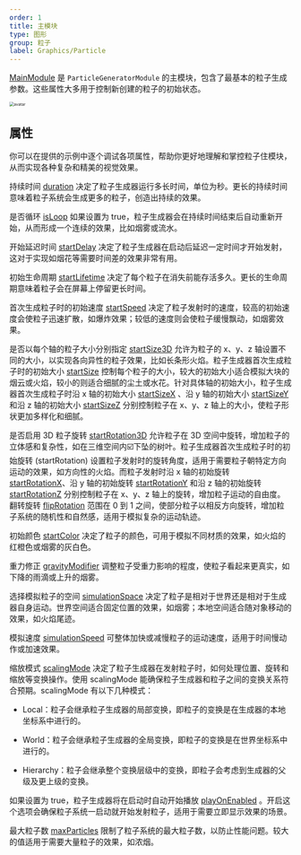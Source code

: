 ```yaml
---
order: 1
title: 主模块
type: 图形
group: 粒子
label: Graphics/Particle
---
```


[MainModule](/apis/core/MainModule) 是 `ParticleGeneratorModule` 的主模块，包含了最基本的粒子生成参数。这些属性大多用于控制新创建的粒子的初始状态。

<img src="https://mdn.alipayobjects.com/huamei_qbugvr/afts/img/A*JUjgTLfiz7kAAAAAAAAAAAAADtKFAQ/original" alt="avatar" style="zoom:50%;" />

## 属性

<playground src="particle-mainModule.ts"></playground>

你可以在提供的示例中逐个调试各项属性，帮助你更好地理解和掌控粒子住模块，从而实现各种复杂和精美的视觉效果。

持续时间 [duration](/apis/core/MainModule#duration) 决定了粒子生成器运行多长时间，单位为秒。更长的持续时间意味着粒子系统会生成更多的粒子，创造出持续的效果。

是否循环 [isLoop](/apis/core/MainModule#isLoop) 如果设置为 true，粒子生成器会在持续时间结束后自动重新开始，从而形成一个连续的效果，比如烟雾或流水。

开始延迟时间 [startDelay](/apis/core/MainModule#startDelay) 决定了粒子生成器在启动后延迟一定时间才开始发射，这对于实现如烟花等需要时间差的效果非常有用。

初始生命周期 [startLifetime](/apis/core/MainModule#startLifetime) 决定了每个粒子在消失前能存活多久。更长的生命周期意味着粒子会在屏幕上停留更长时间。

首次生成粒子时的初始速度 [startSpeed](/apis/core/MainModule#startSpeed) 决定了粒子发射时的速度，较高的初始速度会使粒子迅速扩散，如爆炸效果；较低的速度则会使粒子缓慢飘动，如烟雾效果。

是否以每个轴的粒子大小分别指定 [startSize3D](/apis/core/MainModule#startSize3D) 允许为粒子的 x、y、z 轴设置不同的大小，以实现各向异性的粒子效果，比如长条形火焰。粒子生成器首次生成粒子时的初始大小 [startSize](/apis/core/MainModule#startSize) 控制每个粒子的大小，较大的初始大小适合模拟大块的烟云或火焰，较小的则适合细腻的尘土或水花。针对具体轴的初始大小，粒子生成器首次生成粒子时沿 x 轴的初始大小 [startSizeX](/apis/core/MainModule#startSizeX) 、沿 y 轴的初始大小 [startSizeY](/apis/core/MainModule#startSizeY) 和沿 z 轴的初始大小 [startSizeZ](/apis/core/MainModule#startSizeZ) 分别控制粒子在 x、y、z 轴上的大小，使粒子形状更加多样化和细腻。

是否启用 3D 粒子旋转 [startRotation3D](/apis/core/MainModule#startRotation3D) 允许粒子在 3D 空间中旋转，增加粒子的立体感和复杂性，如在三维空间内☑️下坠的树叶。粒子生成器首次生成粒子时的初始旋转 (startRotation) 设置粒子发射时的旋转角度，适用于需要粒子朝特定方向运动的效果，如方向性的火焰。而粒子发射时沿 x 轴的初始旋转 [startRotationX](/apis/core/MainModule#startRotationX)、沿 y 轴的初始旋转 [startRotationY](/apis/core/MainModule#startRotationY) 和沿 z 轴的初始旋转 [startRotationZ](/apis/core/MainModule#startRotationZ) 分别控制粒子在 x、y、z 轴上的旋转，增加粒子运动的自由度。翻转旋转 [flipRotation](/apis/core/MainModule#flipRotation) 范围在 0 到 1 之间，使部分粒子以相反方向旋转，增加粒子系统的随机性和自然感，适用于模拟复杂的运动轨迹。

初始颜色 [startColor](/apis/core/MainModule#startColor) 决定了粒子的颜色，可用于模拟不同材质的效果，如火焰的红橙色或烟雾的灰白色。

重力修正 [gravityModifier](/apis/core/MainModule#gravityModifier) 调整粒子受重力影响的程度，使粒子看起来更真实，如下降的雨滴或上升的烟雾。

选择模拟粒子的空间 [simulationSpace](/apis/core/MainModule#simulationSpace) 决定了粒子是相对于世界还是相对于生成器自身运动。世界空间适合固定位置的效果，如烟雾；本地空间适合随对象移动的效果，如火焰尾迹。

模拟速度 [simulationSpeed](/apis/core/MainModule#simulationSpeed) 可整体加快或减慢粒子的运动速度，适用于时间慢动作或加速效果。

缩放模式 [scalingMode](/apis/core/MainModule#scalingMode) 决定了粒子生成器在发射粒子时，如何处理位置、旋转和缩放等变换操作。使用 scalingMode 能确保粒子生成器和粒子之间的变换关系符合预期。scalingMode 有以下几种模式：

- Local：粒子会继承粒子生成器的局部变换，即粒子的变换是在生成器的本地坐标系中进行的。

- World：粒子会继承粒子生成器的全局变换，即粒子的变换是在世界坐标系中进行的。

- Hierarchy：粒子会继承整个变换层级中的变换，即粒子会考虑到生成器的父级及更上级的变换。

如果设置为 true，粒子生成器将在启动时自动开始播放 [playOnEnabled](/apis/core/MainModule#playOnEnabled) 。开启这个选项会确保粒子系统一启动就开始发射粒子，适用于需要立即显示效果的场景。

最大粒子数 [maxParticles](/apis/core/MainModule#maxParticles) 限制了粒子系统的最大粒子数，以防止性能问题。较大的值适用于需要大量粒子的效果，如浓烟。
